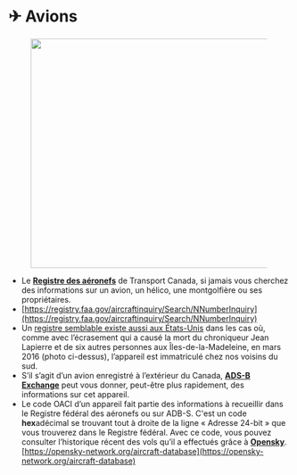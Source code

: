 # ✈ Avions

### &#x20;<a href="#e6f6" id="e6f6"></a>

<figure><img src="https://miro.medium.com/v2/resize:fit:1400/1*n83iXuAk6EDuwWpDlOxjqg.jpeg" alt="" height="411" width="700"><figcaption></figcaption></figure>

* Le [**Registre des aéronefs**](https://wwwapps.tc.gc.ca/Saf-Sec-Sur/2/CCARCS-RIACC/RchSimp.aspx?lang=fra) de Transport Canada, si jamais vous cherchez des informations sur un avion, un hélico, une montgolfière ou ses propriétaires.
* [https://registry.faa.gov/aircraftinquiry/Search/NNumberInquiry](https://registry.faa.gov/aircraftinquiry/Search/NNumberInquiry)
* Un [registre semblable existe aussi aux États-Unis](https://registry.faa.gov/aircraftinquiry/NNum\_Inquiry.aspx) dans les cas où, comme avec l’écrasement qui a causé la mort du chroniqueur Jean Lapierre et de six autres personnes aux Îles-de-la-Madeleine, en mars 2016 (photo ci-dessus), l’appareil est immatriculé chez nos voisins du sud.
* S’il s’agit d’un avion enregistré à l’extérieur du Canada, [**ADS-B Exchange**](https://globe.adsbexchange.com/) peut vous donner, peut-être plus rapidement, des informations sur cet appareil.
* Le code OACI d’un appareil fait partie des informations à recueillir dans le Registre fédéral des aéronefs ou sur ADB-S. C'est un code **hex**adécimal se trouvant tout à droite de la ligne « Adresse 24-bit » que vous trouverez dans le Registre fédéral. Avec ce code, vous pouvez consulter l’historique récent des vols qu’il a effectués grâce à [**Opensky**](https://opensky-network.org). [https://opensky-network.org/aircraft-database](https://opensky-network.org/aircraft-database)

